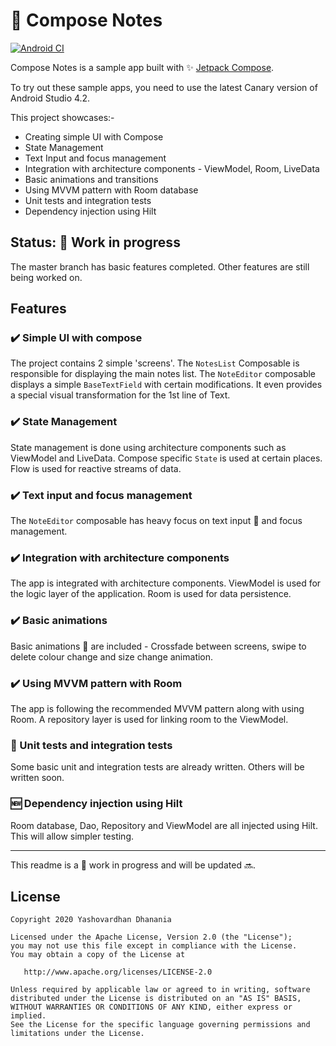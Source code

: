 # :memo: Compose Notes
[![Android CI](https://github.com/yashovardhan99/ComposeNotes/workflows/Android%20CI/badge.svg)](https://github.com/yashovardhan99/ComposeNotes/actions)

Compose Notes is a sample app built with :sparkles: [Jetpack Compose](https://developer.android.com/jetpack/compose).

To try out these sample apps, you need to use the latest Canary version of Android Studio 4.2.

This project showcases:-
- Creating simple UI with Compose
- State Management
- Text Input and focus management
- Integration with architecture components - ViewModel, Room, LiveData
- Basic animations and transitions
- Using MVVM pattern with Room database
- Unit tests and integration tests
- Dependency injection using Hilt

## Status: :construction: Work in progress
The master branch has basic features completed. Other features are still being worked on.

## Features
### :heavy_check_mark: Simple UI with compose
The project contains 2 simple 'screens'. The `NotesList` Composable is responsible for displaying the main notes list. The `NoteEditor` composable displays a simple `BaseTextField` with certain modifications. It even provides a special visual transformation for the 1st line of Text.

### :heavy_check_mark: State Management
State management is done using architecture components such as ViewModel and LiveData. Compose specific `State` is used at certain places. Flow is used for reactive streams of data.

### :heavy_check_mark: Text input and focus management
The `NoteEditor` composable has heavy focus on text input :pencil: and focus management.

### :heavy_check_mark: Integration with architecture components
The app is integrated with architecture components. ViewModel is used for the logic layer of the application. Room is used for data persistence.

### :heavy_check_mark: Basic animations
Basic animations :dancer: are included - Crossfade between screens, swipe to delete colour change and size change animation.

### :heavy_check_mark: Using MVVM pattern with Room
The app is following the recommended MVVM pattern along with using Room. A repository layer is used for linking room to the ViewModel.

### :construction: Unit tests and integration tests
Some basic unit and integration tests are already written. Others will be written soon.

### :new: Dependency injection using Hilt
Room database, Dao, Repository and ViewModel are all injected using Hilt. This will allow simpler testing.

----
This readme is a :construction: work in progress and will be updated :soon:.
## License
    Copyright 2020 Yashovardhan Dhanania

    Licensed under the Apache License, Version 2.0 (the "License");
    you may not use this file except in compliance with the License.
    You may obtain a copy of the License at

       http://www.apache.org/licenses/LICENSE-2.0

    Unless required by applicable law or agreed to in writing, software
    distributed under the License is distributed on an "AS IS" BASIS,
    WITHOUT WARRANTIES OR CONDITIONS OF ANY KIND, either express or implied.
    See the License for the specific language governing permissions and
    limitations under the License.
